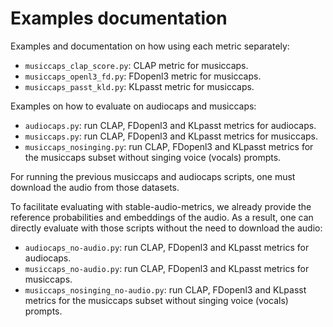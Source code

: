 # Examples documentation

Examples and documentation on how using each metric separately:
- `musiccaps_clap_score.py`: CLAP metric for musiccaps.
- `musiccaps_openl3_fd.py`: FDopenl3 metric for musiccaps.
- `musiccaps_passt_kld.py`: KLpasst metric for musiccaps.

Examples on how to evaluate on audiocaps and musiccaps:
- `audiocaps.py`: run CLAP, FDopenl3 and KLpasst metrics for audiocaps.
- `musiccaps.py`: run CLAP, FDopenl3 and KLpasst metrics for musiccaps.
- `musiccaps_nosinging.py`: run CLAP, FDopenl3 and KLpasst metrics for the musiccaps subset without singing voice (vocals) prompts.

For running the previous musiccaps and audiocaps scripts, one must download the audio from those datasets.

To facilitate evaluating with stable-audio-metrics, we already provide the reference probabilities and embeddings of the audio. As a result, one can directly evaluate with those scripts without the need to download the audio:
- `audiocaps_no-audio.py`: run CLAP, FDopenl3 and KLpasst metrics for audiocaps.
- `musiccaps_no-audio.py`: run CLAP, FDopenl3 and KLpasst metrics for musiccaps.
- `musiccaps_nosinging_no-audio.py`: run CLAP, FDopenl3 and KLpasst metrics for the musiccaps subset without singing voice (vocals) prompts.